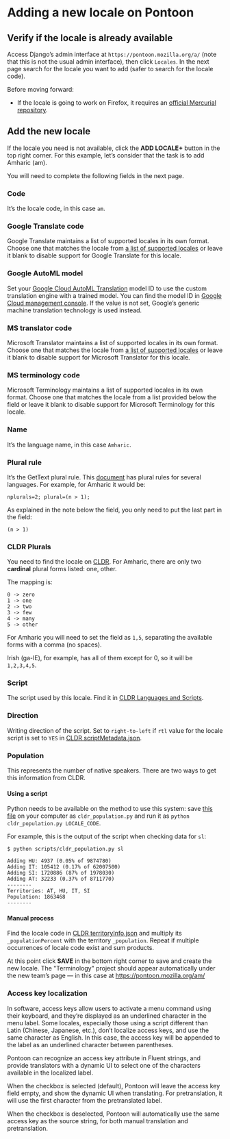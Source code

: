 # Adding a new locale on Pontoon

## Verify if the locale is already available

Access Django’s admin interface at `https://pontoon.mozilla.org/a/` (note that this is not the usual admin interface), then click `Locales`. In the next page search for the locale you want to add (safer to search for the locale code).

Before moving forward:
* If the locale is going to work on Firefox, it requires an [official Mercurial repository](https://hg.mozilla.org/l10n-central/).

## Add the new locale

If the locale you need is not available, click the **ADD LOCALE+** button in the top right corner. For this example, let’s consider that the task is to add Amharic (am).

You will need to complete the following fields in the next page.

### Code

It’s the locale code, in this case `am`.

### Google Translate code

Google Translate maintains a list of supported locales in its own format. Choose one that matches the locale from [a list of supported locales](https://translate.google.com/intl/en/about/languages/) or leave it blank to disable support for Google Translate for this locale.

### Google AutoML model

Set your [Google Cloud AutoML Translation](https://cloud.google.com/translate/) model ID to use the custom translation engine with a trained model. You can find the model ID in [Google Cloud management console](https://console.cloud.google.com/translation/models/list). If the value is not set, Google’s generic machine translation technology is used instead.

### MS translator code

Microsoft Translator maintains a list of supported locales in its own format. Choose one that matches the locale from [a list of supported locales](https://docs.microsoft.com/azure/cognitive-services/Translator/language-support) or leave it blank to disable support for Microsoft Translator for this locale.

### MS terminology code

Microsoft Terminology maintains a list of supported locales in its own format. Choose one that matches the locale from a list provided below the field or leave it blank to disable support for Microsoft Terminology for this locale.

### Name

It’s the language name, in this case `Amharic`.

### Plural rule

It’s the GetText plural rule. This [document](http://docs.translatehouse.org/projects/localization-guide/en/latest/l10n/pluralforms.html) has plural rules for several languages. For example, for Amharic it would be:

```
nplurals=2; plural=(n > 1);
```

As explained in the note below the field, you only need to put the last part in the field:

```
(n > 1)
```

### CLDR Plurals

You need to find the locale on [CLDR](https://unicode-org.github.io/cldr-staging/charts/latest/supplemental/language_plural_rules.html). For Amharic, there are only two **cardinal** plural forms listed: one, other.

The mapping is:

```
0 -> zero
1 -> one
2 -> two
3 -> few
4 -> many
5 -> other
```

For Amharic you will need to set the field as `1,5`, separating the available forms with a comma (no spaces).

Irish (ga-IE), for example, has all of them except for 0, so it will be `1,2,3,4,5`.

### Script

The script used by this locale. Find it in [CLDR Languages and Scripts](http://www.unicode.org/cldr/charts/latest/supplemental/languages_and_scripts.html).

### Direction

Writing direction of the script. Set to `right-to-left` if `rtl` value for the locale script is set to `YES` in [CLDR scriptMetadata.json](https://github.com/unicode-cldr/cldr-core/blob/master/scriptMetadata.json).

### Population

This represents the number of native speakers. There are two ways to get this information from CLDR.

#### Using a script

Python needs to be available on the method to use this system: save [this file](https://raw.githubusercontent.com/mozilla-l10n/documentation/main/scripts/cldr_population.py) on your computer as `cldr_population.py` and run it as `python cldr_population.py LOCALE_CODE`.

For example, this is the output of the script when checking data for `sl`:

```
$ python scripts/cldr_population.py sl

Adding HU: 4937 (0.05% of 9874780)
Adding IT: 105412 (0.17% of 62007500)
Adding SI: 1720886 (87% of 1978030)
Adding AT: 32233 (0.37% of 8711770)
--------
Territories: AT, HU, IT, SI
Population: 1863468
--------
```

#### Manual process

Find the locale code in [CLDR territoryInfo.json](https://github.com/unicode-cldr/cldr-core/blob/master/supplemental/territoryInfo.json) and multiply its `_populationPercent` with the territory `_population`. Repeat if multiple occurrences of locale code exist and sum products.

At this point click **SAVE** in the bottom right corner to save and create the new locale. The "Terminology" project should appear automatically under the new team’s page — in this case at https://pontoon.mozilla.org/am/

### Access key localization

In software, access keys allow users to activate a menu command using their keyboard, and they’re displayed as an underlined character in the menu label. Some locales, especially those using a script different than Latin (Chinese, Japanese, etc.), don’t localize access keys, and use the same character as English. In this case, the access key will be appended to the label as an underlined character between parentheses.

Pontoon can recognize an access key attribute in Fluent strings, and provide translators with a dynamic UI to select one of the characters available in the localized label.

When the checkbox is selected (default), Pontoon will leave the access key field empty, and show the dynamic UI when translating. For pretranslation, it will use the first character from the pretranslated label.

When the checkbox is deselected, Pontoon will automatically use the same access key as the source string, for both manual translation and pretranslation.
